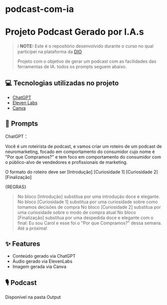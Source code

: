 # podcast-com-ia
# Projeto Podcast Gerado por I.A.s


 > ℹ️ **NOTE:** Este é o repositório desenvolvido durante o curso no qual participei na plataforma da [DIO](https://dio.me)
>
> Projeto com o objetivo de gerar um podcast com as facilidades das ferramentas de IA. todos os prompts
seguem abaixo.
>
>
>

## 💻 Tecnologias utilizadas no projeto

- [ChatGPT](https://chat.openai.com/) 
- [Eleven Labs](https://elevenlabs.io/)
- [Canva](https://www.canva.com/)

## 🧠 Prompts

ChatGPT：

Você é um roteirista de podcast, e vamos criar um roteiro de um podcast de neuromarketing, focado em comportamento do consumidor cujo nome é "Por que Compramos?" e tem foco em comportamento do consumidor com o público-alvo de vendedores e profissionais de marketing.

O formato do roteiro deve ser 
[Introdução]
[Curiosidade 1]
[Curiosidade 2]
[Finalização]

{REGRAS}
> No bloco [Introdução] substitua por uma introdução doce e elegante.
> No bloco [Curiosidade 1] substitua por uma curiosidade sobre como tomamos decisões de compra
> No bloco [Curiosidade 2] substitua por uma curiosidade sobre o modo de compra atual
> No bloco [Finalização] substitua por uma despedida doce e elegante com o final: Eu sou Carol e esse foi o "Por que Compramos?" dessa semana. Até a próxima!

## ✨ Features

- Conteúdo gerado via ChatGPT
- Áudio gerado via ElevenLabs
- Imagem gerada via Canva

## 🎙️ Podcast
Disponível na pasta Output  
